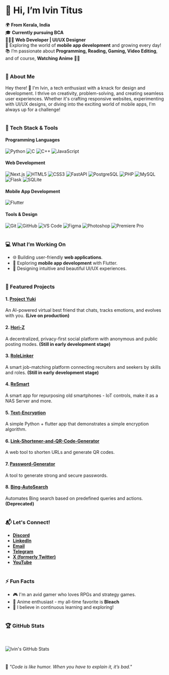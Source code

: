 # **👋 Hi, I’m Ivin Titus**  

🌍 **From Kerala, India**  
🎓 **Currently pursuing BCA**  
👨🏻‍💻 **Web Developer | UI/UX Designer**  
🌱 Exploring the world of **mobile app development** and growing every day!  
📚 I’m passionate about **Programming, Reading, Gaming, Video Editing**, and of course, **Watching Anime** 🎥✨  

#

### **🌟 About Me**  

Hey there! 👋 I'm Ivin, a tech enthusiast with a knack for design and development. I thrive on creativity, problem-solving, and creating seamless user experiences. Whether it's crafting responsive websites, experimenting with UI/UX designs, or diving into the exciting world of mobile apps, I'm always up for a challenge!  

#

### **🚀 Tech Stack & Tools** 

#### **Programming Languages**
![Python](https://img.shields.io/badge/-Python-3776AB?style=flat&logo=python&logoColor=white) ![C](https://img.shields.io/badge/-C-A8B9CC?style=flat&logo=c&logoColor=white)  ![C++](https://img.shields.io/badge/-C%2B%2B-00599C?style=flat&logo=c%2B%2B&logoColor=white)  ![JavaScript](https://img.shields.io/badge/-JavaScript-F7DF1E?style=flat&logo=javascript&logoColor=black)

#### **Web Development**
![Next.js](https://img.shields.io/badge/-Next.js-000000?style=flat&logo=nextdotjs&logoColor=white) ![HTML5](https://img.shields.io/badge/-HTML5-E34F26?style=flat&logo=html5&logoColor=white) ![CSS3](https://img.shields.io/badge/-CSS3-1572B6?style=flat&logo=css3&logoColor=white) ![FastAPI](https://img.shields.io/badge/-FastAPI-009688?style=flat&logo=fastapi&logoColor=white) ![PostgreSQL](https://img.shields.io/badge/-PostgreSQL-336791?style=flat&logo=postgresql&logoColor=white) ![PHP](https://img.shields.io/badge/-PHP-777BB4?style=flat&logo=php&logoColor=white) ![MySQL](https://img.shields.io/badge/-MySQL-4479A1?style=flat&logo=mysql&logoColor=white)  
![Flask](https://img.shields.io/badge/-Flask-000000?style=flat&logo=flask&logoColor=white)  ![SQLite](https://img.shields.io/badge/-SQLite-003B57?style=flat&logo=sqlite&logoColor=white)  
#### **Mobile App Development**
![Flutter](https://img.shields.io/badge/-Flutter-02569B?style=flat&logo=flutter&logoColor=white)  

#### **Tools & Design**
![Git](https://img.shields.io/badge/-Git-F05032?style=flat&logo=git&logoColor=white)  ![GitHub](https://img.shields.io/badge/-GitHub-181717?style=flat&logo=github&logoColor=white)  ![VS Code](https://img.shields.io/badge/-VS%20Code-007ACC?style=flat&logo=visualstudiocode&logoColor=white)  ![Figma](https://img.shields.io/badge/-Figma-F24E1E?style=flat&logo=figma&logoColor=white)  ![Photoshop](https://img.shields.io/badge/-Photoshop-31A8FF?style=flat&logo=adobephotoshop&logoColor=white)  ![Premiere Pro](https://img.shields.io/badge/-Premiere%20Pro-9999FF?style=flat&logo=adobepremierepro&logoColor=white)  

#

### **💻 What I’m Working On**  

- 🌐 Building user-friendly **web applications**.  
- 📱 Exploring **mobile app development** with Flutter.  
- 🎨 Designing intuitive and beautiful UI/UX experiences.  

#

### **📂 Featured Projects**  
#### 1. [Project Yuki](https://yuki.ivin.site/) 
An AI-powered virtual best friend that chats, tracks emotions, and evolves with you. **(Live on production)**

#### 2. [Hori-Z](https://horiz.ivin.site/)
A decentralized, privacy-first social platform with anonymous and public posting modes. **(Still in early development stage)**

#### 3. [RoleLinker](https://rolelinker.ivin.site/)
A smart job-matching platform connecting recruiters and seekers by skills and roles. **(Still in early development stage)**

#### 4. [ReSmart](https://github.com/ivin-titus/ReSmart)  
A smart app for repurposing old smartphones - IoT controls, make it as a NAS Server and more.

#### 5. [Text-Encryption](https://github.com/ivin-titus/Text-Encryption)
A simple Python + flutter app that demonstrates a simple encryption algorithm.  

#### 6. [Link-Shortener-and-QR-Code-Generator](https://github.com/ivin-titus/Link-Shortener-and-QR-Code-Generator)  
A web tool to shorten URLs and generate QR codes.

#### 7. [Password-Generator](https://github.com/ivin-titus/password-generator) 
A tool to generate strong and secure passwords.

#### 8. [Bing-AutoSearch](https://github.com/ivin-titus/bing-autosearch) 
Automates Bing search based on predefined queries and actions.  **(Deprecated)**

#

### **📬 Let's Connect!**  

- **[Discord](https://discordapp.com/users/887217817131286549)**  
- **[LinkedIn](https://in.linkedin.com/in/ivin-titus-49b403297)**  
- **[Email](mailto:ivintitus@hotmail.com)** 
- **[Telegram](http://t.me/Ivin_Techz)**  
- **[X (formerly Twitter)](https://twitter.com/ivin_titus_)**  
- **[YouTube](https://www.youtube.com/@Ivin_Techz)**


#

### **⚡ Fun Facts**  

- 🎮 I'm an avid gamer who loves RPGs and strategy games.  
- 🎥 Anime enthusiast - my all-time favorite is **Bleach**
- 🌱 I believe in continuous learning and exploring!  

#

### 🏆 GitHub Stats  
<!-- ![Top Languages](https://github-readme-stats.vercel.app/api/top-langs/?username=ivin-titus&layout=compact&theme=radical) -->

<br>

![Ivin's GitHub Stats](https://github-readme-stats.vercel.app/api?username=ivin-titus&show_icons=true&count_private=true&theme=radical)  

<!-- ![GitHub Streak Stats](https://github-readme-streak-stats.herokuapp.com/?user=ivin-titus&theme=radical)  -->

#
🌟 _"Code is like humor. When you have to explain it, it’s bad."_  
